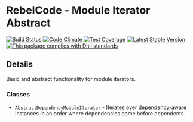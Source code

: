 # RebelCode - Module Iterator Abstract

[![Build Status](https://travis-ci.org/RebelCode/module-iterator-abstract.svg?branch=develop)](https://travis-ci.org/RebelCode/module-iterator-abstract)
[![Code Climate](https://codeclimate.com/github/RebelCode/module-iterator-abstract/badges/gpa.svg)](https://codeclimate.com/github/RebelCode/module-iterator-abstract)
[![Test Coverage](https://codeclimate.com/github/RebelCode/module-iterator-abstract/badges/coverage.svg)](https://codeclimate.com/github/RebelCode/module-iterator-abstract/coverage)
[![Latest Stable Version](https://poser.pugx.org/rebelcode/module-iterator-abstract/version)](https://packagist.org/packages/rebelcode/module-iterator-abstract)
[![This package complies with Dhii standards](https://img.shields.io/badge/Dhii-Compliant-green.svg?style=flat-square)][Dhii]

## Details
Basic and abstract functionality for module iterators.

### Classes
- [`AbstractDependencyModuleIterator`] - Iterates over [dependency-aware][`DependenciesAwareInterface`] instances in an
order where dependencies come before dependents.


[Dhii]: https://github.com/Dhii/dhii

[`AbstractDependencyModuleIterator`]:                           src/AbstractDependencyModuleIterator.php

[`DependenciesAwareInterface`]:                                 https://github.com/Dhii/module-interface/blob/develop/src/DependenciesAwareInterface.php
